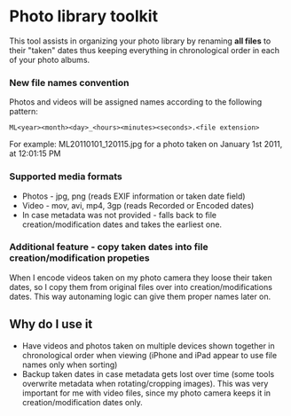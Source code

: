 Photo library toolkit
=====================

This tool assists in organizing your photo library by renaming **all files** to their "taken" dates thus keeping everything in chronological order in each of your photo albums.

### New file names convention
Photos and videos will be assigned names according to the following pattern: 
	
	ML<year><month><day>_<hours><minutes><seconds>.<file extension>
	
For example: ML20110101_120115.jpg for a photo taken on January 1st 2011, at 12:01:15 PM

### Supported media formats
* Photos - jpg, png (reads EXIF information or taken date field)
* Video - mov, avi, mp4, 3gp (reads Recorded or Encoded dates)
* In case metadata was not provided - falls back to file creation/modification dates and takes the earliest one.

### Additional feature - copy taken dates into file creation/modification propeties
When I encode videos taken on my photo camera they loose their taken dates, so I copy them from original files over into creation/modifications dates. This way autonaming logic can give them proper names later on.

Why do I use it
----------------
* Have videos and photos taken on multiple devices shown together in chronological order when viewing (iPhone and iPad appear to use file names only when sorting)
* Backup taken dates in case metadata gets lost over time (some tools overwrite metadata when rotating/cropping images). This was very important for me with video files, since my photo camera keeps it in creation/modification dates only.